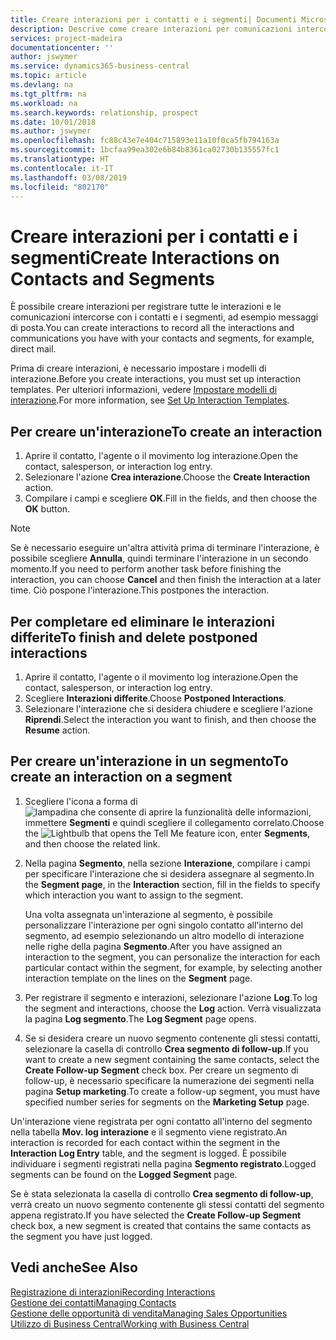 ```yaml
---
title: Creare interazioni per i contatti e i segmenti| Documenti Microsoft
description: Descrive come creare interazioni per comunicazioni intercorse con i contatti e i segmenti in Business Central, ad esempio messaggi di posta diretta.
services: project-madeira
documentationcenter: ''
author: jswymer
ms.service: dynamics365-business-central
ms.topic: article
ms.devlang: na
ms.tgt_pltfrm: na
ms.workload: na
ms.search.keywords: relationship, prospect
ms.date: 10/01/2018
ms.author: jswymer
ms.openlocfilehash: fc88c43e7e404c715893e11a10f0ca5fb794163a
ms.sourcegitcommit: 1bcfaa99ea302e6b84b8361ca02730b135557fc1
ms.translationtype: HT
ms.contentlocale: it-IT
ms.lasthandoff: 03/08/2019
ms.locfileid: "802170"
---
```

# <a name="create-interactions-on-contacts-and-segments"></a><span data-ttu-id="48118-103">Creare interazioni per i contatti e i segmenti</span><span class="sxs-lookup"><span data-stu-id="48118-103">Create Interactions on Contacts and Segments</span></span>
<span data-ttu-id="48118-104">È possibile creare interazioni per registrare tutte le interazioni e le comunicazioni intercorse con i contatti e i segmenti, ad esempio messaggi di posta.</span><span class="sxs-lookup"><span data-stu-id="48118-104">You can create interactions to record all the interactions and communications you have with your contacts and segments, for example, direct mail.</span></span>

<span data-ttu-id="48118-105">Prima di creare interazioni, è necessario impostare i modelli di interazione.</span><span class="sxs-lookup"><span data-stu-id="48118-105">Before you create interactions, you must set up interaction templates.</span></span> <span data-ttu-id="48118-106">Per ulteriori informazioni, vedere [Impostare modelli di interazione](marketing-interactions.md).</span><span class="sxs-lookup"><span data-stu-id="48118-106">For more information, see  [Set Up Interaction Templates](marketing-interactions.md).</span></span>

## <a name="to-create-an-interaction"></a><span data-ttu-id="48118-107">Per creare un'interazione</span><span class="sxs-lookup"><span data-stu-id="48118-107">To create an interaction</span></span>
1. <span data-ttu-id="48118-108">Aprire il contatto, l'agente o il movimento log interazione.</span><span class="sxs-lookup"><span data-stu-id="48118-108">Open the contact, salesperson, or interaction log entry.</span></span>
2. <span data-ttu-id="48118-109">Selezionare l'azione **Crea interazione**.</span><span class="sxs-lookup"><span data-stu-id="48118-109">Choose the **Create Interaction** action.</span></span>
3. <span data-ttu-id="48118-110">Compilare i campi e scegliere **OK**.</span><span class="sxs-lookup"><span data-stu-id="48118-110">Fill in the fields, and then choose the **OK** button.</span></span>

> [!NOTE]  
>   <span data-ttu-id="48118-111">Se è necessario eseguire un'altra attività prima di terminare l'interazione, è possibile scegliere **Annulla**, quindi terminare l'interazione in un secondo momento.</span><span class="sxs-lookup"><span data-stu-id="48118-111">If you need to perform another task before finishing the interaction, you can choose **Cancel** and then finish the interaction at a later time.</span></span> <span data-ttu-id="48118-112">Ciò pospone l'interazione.</span><span class="sxs-lookup"><span data-stu-id="48118-112">This postpones the interaction.</span></span>

## <a name="to-finish-and-delete-postponed-interactions"></a><span data-ttu-id="48118-113">Per completare ed eliminare le interazioni differite</span><span class="sxs-lookup"><span data-stu-id="48118-113">To finish and delete postponed interactions</span></span>
1. <span data-ttu-id="48118-114">Aprire il contatto, l'agente o il movimento log interazione.</span><span class="sxs-lookup"><span data-stu-id="48118-114">Open the contact, salesperson, or interaction log entry.</span></span>
2. <span data-ttu-id="48118-115">Scegliere **Interazioni differite**.</span><span class="sxs-lookup"><span data-stu-id="48118-115">Choose **Postponed Interactions**.</span></span>
3. <span data-ttu-id="48118-116">Selezionare l'interazione che si desidera chiudere e scegliere l'azione **Riprendi**.</span><span class="sxs-lookup"><span data-stu-id="48118-116">Select the interaction you want to finish, and then choose the **Resume** action.</span></span>

## <a name="to-create-an-interaction-on-a-segment"></a><span data-ttu-id="48118-117">Per creare un'interazione in un segmento</span><span class="sxs-lookup"><span data-stu-id="48118-117">To create an interaction on a segment</span></span>
1. <span data-ttu-id="48118-118">Scegliere l'icona a forma di ![lampadina che consente di aprire la funzionalità delle informazioni](media/ui-search/search_small.png "Informazioni sull'operazione che si desidera eseguire"), immettere **Segmenti** e quindi scegliere il collegamento correlato.</span><span class="sxs-lookup"><span data-stu-id="48118-118">Choose the ![Lightbulb that opens the Tell Me feature](media/ui-search/search_small.png "Tell me what you want to do") icon, enter **Segments**, and then choose the related link.</span></span>
2. <span data-ttu-id="48118-119">Nella pagina **Segmento**, nella sezione **Interazione**, compilare i campi per specificare l'interazione che si desidera assegnare al segmento.</span><span class="sxs-lookup"><span data-stu-id="48118-119">In the **Segment page**, in the **Interaction** section, fill in the fields to specify which interaction you want to assign to the segment.</span></span>

    <span data-ttu-id="48118-120">Una volta assegnata un'interazione al segmento, è possibile personalizzare l'interazione per ogni singolo contatto all'interno del segmento, ad esempio selezionando un altro modello di interazione nelle righe della pagina **Segmento**.</span><span class="sxs-lookup"><span data-stu-id="48118-120">After you have assigned an interaction to the segment, you can personalize the interaction for each particular contact within the segment, for example, by selecting another interaction template on the lines on the **Segment** page.</span></span>  
3. <span data-ttu-id="48118-121">Per registrare il segmento e interazioni, selezionare l'azione **Log**.</span><span class="sxs-lookup"><span data-stu-id="48118-121">To log the segment and interactions, choose the **Log** action.</span></span> <span data-ttu-id="48118-122">Verrà visualizzata la pagina **Log segmento**.</span><span class="sxs-lookup"><span data-stu-id="48118-122">The **Log Segment** page opens.</span></span>
4. <span data-ttu-id="48118-123">Se si desidera creare un nuovo segmento contenente gli stessi contatti, selezionare la casella di controllo **Crea segmento di follow-up**.</span><span class="sxs-lookup"><span data-stu-id="48118-123">If you want to create a new segment containing the same contacts, select the **Create Follow-up Segment** check box.</span></span> <span data-ttu-id="48118-124">Per creare un segmento di follow-up, è necessario specificare la numerazione dei segmenti nella pagina **Setup marketing**.</span><span class="sxs-lookup"><span data-stu-id="48118-124">To create a follow-up segment, you must have specified number series for segments on the **Marketing Setup** page.</span></span>

<span data-ttu-id="48118-125">Un'interazione viene registrata per ogni contatto all'interno del segmento nella tabella **Mov. log interazione** e il segmento viene registrato.</span><span class="sxs-lookup"><span data-stu-id="48118-125">An interaction is recorded for each contact within the segment in the **Interaction Log Entry** table, and the segment is logged.</span></span> <span data-ttu-id="48118-126">È possibile individuare i segmenti registrati nella pagina **Segmento registrato**.</span><span class="sxs-lookup"><span data-stu-id="48118-126">Logged segments can be found on the **Logged Segment** page.</span></span>

<span data-ttu-id="48118-127">Se è stata selezionata la casella di controllo **Crea segmento di follow-up**, verrà creato un nuovo segmento contenente gli stessi contatti del segmento appena registrato.</span><span class="sxs-lookup"><span data-stu-id="48118-127">If you have selected the **Create Follow-up Segment** check box, a new segment is created that contains the same contacts as the segment you have just logged.</span></span>

## <a name="see-also"></a><span data-ttu-id="48118-128">Vedi anche</span><span class="sxs-lookup"><span data-stu-id="48118-128">See Also</span></span>
[<span data-ttu-id="48118-129">Registrazione di interazioni</span><span class="sxs-lookup"><span data-stu-id="48118-129">Recording Interactions</span></span>](marketing-interactions.md)  
[<span data-ttu-id="48118-130">Gestione dei contatti</span><span class="sxs-lookup"><span data-stu-id="48118-130">Managing Contacts</span></span>](marketing-contacts.md)  
[<span data-ttu-id="48118-131">Gestione delle opportunità di vendita</span><span class="sxs-lookup"><span data-stu-id="48118-131">Managing Sales Opportunities</span></span>](marketing-manage-sales-opportunities.md)  
[<span data-ttu-id="48118-132">Utilizzo di Business Central</span><span class="sxs-lookup"><span data-stu-id="48118-132">Working with Business Central</span></span>](ui-work-product.md)
